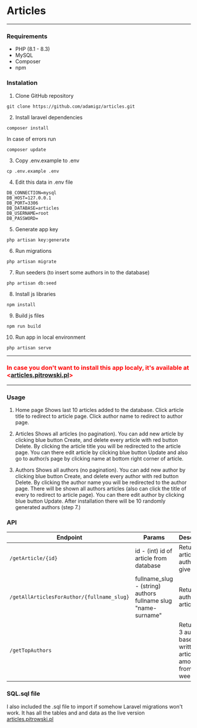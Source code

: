 # Articles
---
### Requirements
- PHP (8.1 - 8.3)
- MySQL
- Composer
- npm

### Instalation
1. Clone GitHub repository
```
git clone https://github.com/adamigz/articles.git
```
2. Install laravel dependencies
```
composer install
```
In case of errors run
```
composer update
```
3. Copy .env.example to .env
```
cp .env.example .env
```
4. Edit this data in .env file
```
DB_CONNECTION=mysql
DB_HOST=127.0.0.1
DB_PORT=3306
DB_DATABASE=articles
DB_USERNAME=root
DB_PASSWORD=
```
5. Generate app key
```
php artisan key:generate
```
6. Run migrations
```
php artisan migrate
```
7. Run seeders (to insert some authors in to the database)
```
php artisan db:seed
```
8. Install js libraries
```
npm install
```
9. Build js files
```
npm run build
```
10. Run app in local environment
```
php artisan serve
```
---
### <span style="color: red;">In case you don't want to install this app localy, it's available at <[articles.pitrowski.pl](https://articles.pitrowski.pl)></span>
---
### Usage
1. Home page
Shows last 10 articles added to the database. Click article title to redirect to article page. Click author name to redirect to author page.

2. Articles
Shows all articles (no pagination). You can add new article by clicking blue button Create, and delete every article with red button Delete. By clicking the article title you will be redirected to the article page. You can there edit article by clicking blue button Update and also go to author/s page by clicking name at bottom right corner of article.

3. Authors
Shows all authors (no pagination). You can add new author by clicking blue button Create, and delete every author with red button Delete. By clicking the author name you will be redirected to the author page. There will be shown all authors articles (also can click the title of every to redirect to article page). You can there edit author by clicking blue button Update. After installation there will be 10 randomly generated authors (step 7.)

### API
|Endpoint|Params|Description|Response type|
|--------|------|-----------|-------------|
|`/getArticle/{id}`|id - (int) id of article from database|Returns the article with author/s for given id|`application/json`|
|`/getAllArticlesForAuthor/{fullname_slug}`|fullname_slug - (string) authors fullname slug "name-surname"|Returns all authors articles|`application/json`|
|`/getTopAuthors`|<no params>|Return top 3 authors based on written articles amount from last week|`application/json`|

### SQL.sql file
I also included the .sql file to import if somehow Laravel migrations won't work. It has all the tables and and data as the live version [articles.pitrowski.pl](https://articles.pitrowski.pl)
